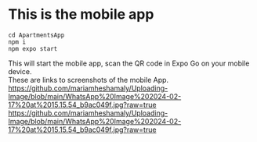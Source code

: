 # This is the mobile app 

`cd ApartmentsApp` <br>
`npm i` <br>
`npm expo start`

This will start the mobile app, scan the QR code in Expo Go on your mobile device.<br>
These are links to screenshots of the mobile App.
https://github.com/mariamheshamaly/Uploading-Image/blob/main/WhatsApp%20Image%202024-02-17%20at%2015.15.54_b9ac049f.jpg?raw=true 
https://github.com/mariamheshamaly/Uploading-Image/blob/main/WhatsApp%20Image%202024-02-17%20at%2015.15.54_b9ac049f.jpg?raw=true 


